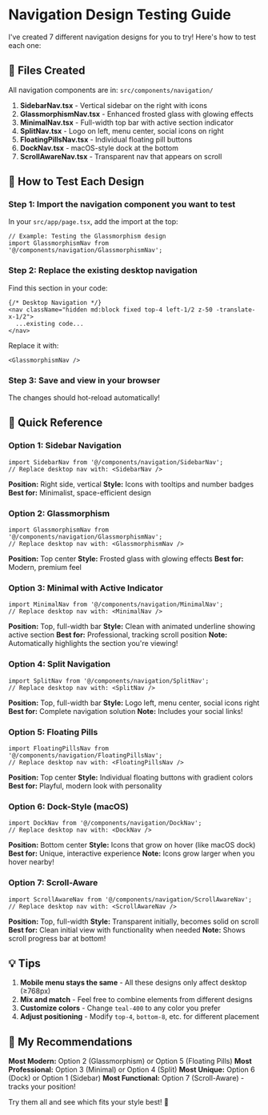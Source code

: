 # Navigation Design Testing Guide

I've created 7 different navigation designs for you to try! Here's how to test each one:

## 📁 Files Created

All navigation components are in: `src/components/navigation/`

1. **SidebarNav.tsx** - Vertical sidebar on the right with icons
2. **GlassmorphismNav.tsx** - Enhanced frosted glass with glowing effects
3. **MinimalNav.tsx** - Full-width top bar with active section indicator
4. **SplitNav.tsx** - Logo on left, menu center, social icons on right
5. **FloatingPillsNav.tsx** - Individual floating pill buttons
6. **DockNav.tsx** - macOS-style dock at the bottom
7. **ScrollAwareNav.tsx** - Transparent nav that appears on scroll

## 🔄 How to Test Each Design

### Step 1: Import the navigation component you want to test

In your `src/app/page.tsx`, add the import at the top:

```tsx
// Example: Testing the Glassmorphism design
import GlassmorphismNav from '@/components/navigation/GlassmorphismNav';
```

### Step 2: Replace the existing desktop navigation

Find this section in your code:
```tsx
{/* Desktop Navigation */}
<nav className="hidden md:block fixed top-4 left-1/2 z-50 -translate-x-1/2">
  ...existing code...
</nav>
```

Replace it with:
```tsx
<GlassmorphismNav />
```

### Step 3: Save and view in your browser

The changes should hot-reload automatically!

## 🎨 Quick Reference

### Option 1: Sidebar Navigation
```tsx
import SidebarNav from '@/components/navigation/SidebarNav';
// Replace desktop nav with: <SidebarNav />
```
**Position:** Right side, vertical
**Style:** Icons with tooltips and number badges
**Best for:** Minimalist, space-efficient design

### Option 2: Glassmorphism
```tsx
import GlassmorphismNav from '@/components/navigation/GlassmorphismNav';
// Replace desktop nav with: <GlassmorphismNav />
```
**Position:** Top center
**Style:** Frosted glass with glowing effects
**Best for:** Modern, premium feel

### Option 3: Minimal with Active Indicator
```tsx
import MinimalNav from '@/components/navigation/MinimalNav';
// Replace desktop nav with: <MinimalNav />
```
**Position:** Top, full-width bar
**Style:** Clean with animated underline showing active section
**Best for:** Professional, tracking scroll position
**Note:** Automatically highlights the section you're viewing!

### Option 4: Split Navigation
```tsx
import SplitNav from '@/components/navigation/SplitNav';
// Replace desktop nav with: <SplitNav />
```
**Position:** Top, full-width bar
**Style:** Logo left, menu center, social icons right
**Best for:** Complete navigation solution
**Note:** Includes your social links!

### Option 5: Floating Pills
```tsx
import FloatingPillsNav from '@/components/navigation/FloatingPillsNav';
// Replace desktop nav with: <FloatingPillsNav />
```
**Position:** Top center
**Style:** Individual floating buttons with gradient colors
**Best for:** Playful, modern look with personality

### Option 6: Dock-Style (macOS)
```tsx
import DockNav from '@/components/navigation/DockNav';
// Replace desktop nav with: <DockNav />
```
**Position:** Bottom center
**Style:** Icons that grow on hover (like macOS dock)
**Best for:** Unique, interactive experience
**Note:** Icons grow larger when you hover nearby!

### Option 7: Scroll-Aware
```tsx
import ScrollAwareNav from '@/components/navigation/ScrollAwareNav';
// Replace desktop nav with: <ScrollAwareNav />
```
**Position:** Top, full-width
**Style:** Transparent initially, becomes solid on scroll
**Best for:** Clean initial view with functionality when needed
**Note:** Shows scroll progress bar at bottom!

## 💡 Tips

1. **Mobile menu stays the same** - All these designs only affect desktop (≥768px)
2. **Mix and match** - Feel free to combine elements from different designs
3. **Customize colors** - Change `teal-400` to any color you prefer
4. **Adjust positioning** - Modify `top-4`, `bottom-8`, etc. for different placement

## 🎯 My Recommendations

**Most Modern:** Option 2 (Glassmorphism) or Option 5 (Floating Pills)
**Most Professional:** Option 3 (Minimal) or Option 4 (Split)
**Most Unique:** Option 6 (Dock) or Option 1 (Sidebar)
**Most Functional:** Option 7 (Scroll-Aware) - tracks your position!

Try them all and see which fits your style best! 🚀
